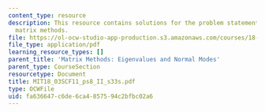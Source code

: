 ```yaml
---
content_type: resource
description: This resource contains solutions for the problem statements related to
  matrix methods.
file: https://ol-ocw-studio-app-production.s3.amazonaws.com/courses/18-03sc-differential-equations-fall-2011/fa636647c6de6ca4857594c2bfbc02a6_MIT18_03SCF11_ps8_II_s33s.pdf
file_type: application/pdf
learning_resource_types: []
parent_title: 'Matrix Methods: Eigenvalues and Normal Modes'
parent_type: CourseSection
resourcetype: Document
title: MIT18_03SCF11_ps8_II_s33s.pdf
type: OCWFile
uid: fa636647-c6de-6ca4-8575-94c2bfbc02a6
---
```

